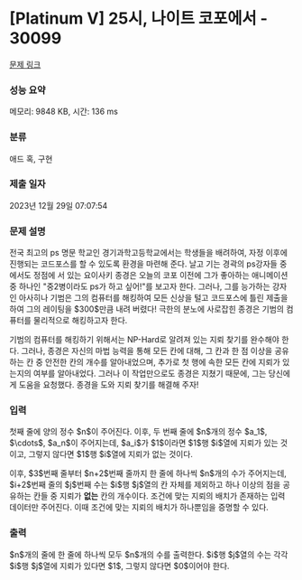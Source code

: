 # [Platinum V] 25시, 나이트 코포에서 - 30099 

[문제 링크](https://www.acmicpc.net/problem/30099) 

### 성능 요약

메모리: 9848 KB, 시간: 136 ms

### 분류

애드 혹, 구현

### 제출 일자

2023년 12월 29일 07:07:54

### 문제 설명

<p>전국 최고의 ps 명문 학교인 경기과학고등학교에서는 학생들을 배려하여, 자정 이후에 진행되는 코드포스를 할 수 있도록 환경을 마련해 준다. 날고 기는 경곽의 ps강자들 중에서도 정점에 서 있는 요이사키 종경은 오늘의 코포 이전에 그가 좋아하는 애니메이션 중 하나인 "중2병이라도 ps가 하고 싶어!"를 보고자 한다. 그러나, 그를 능가하는 강자인 아사히나 기범은 그의 컴퓨터를 해킹하여 모든 신상을 털고 코드포스에 틀린 제출을 하여 그의 레이팅을 $300$만큼 내려 버렸다! 극한의 분노에 사로잡힌 종경은 기범의 컴퓨터를 물리적으로 해킹하고자 한다.</p>

<p>기범의 컴퓨터를 해킹하기 위해서는 NP-Hard로 알려져 있는 지뢰 찾기를 완수해야 한다. 그러나, 종경은 자신의 마법 능력을 통해 모든 칸에 대해, 그 칸과 한 점 이상을 공유하는 칸 중 안전한 칸의 개수를 알아내었으며, 추가로 첫 행에 속한 모든 칸에 지뢰가 있는지의 여부를 알아내었다. 그러나 이 작업만으로도 종경은 지쳤기 때문에, 그는 당신에게 도움을 요청했다. 종경을 도와 지뢰 찾기를 해결해 주자!</p>

### 입력 

 <p>첫째 줄에 양의 정수 $n$이 주어진다. 이후, 두 번째 줄에 $n$개의 정수 $a_1$, $\cdots$, $a_n$이 주어지는데, $a_i$가 $1$이라면 $1$행 $i$열에 지뢰가 있는 것이고, 그렇지 않다면 $1$행 $i$열에 지뢰가 없는 것이다.</p>

<p>이후, $3$번째 줄부터 $n+2$번째 줄까지 한 줄에 하나씩 $n$개의 수가 주어지는데, $i+2$번째 줄의 $j$번째 수는 $i$행 $j$열의 칸 자체를 제외하고 하나 이상의 점을 공유하는 칸들 중 지뢰가 <strong>없는</strong> 칸의 개수이다. 조건에 맞는 지뢰의 배치가 존재하는 입력 데이터만 주어진다. 이때 조건에 맞는 지뢰의 배치가 하나뿐임을 증명할 수 있다.</p>

### 출력 

 <p>$n$개의 줄에 한 줄에 하나씩 모두 $n$개의 수를 출력한다. $i$행 $j$열의 수는 각각 $i$행 $j$열에 지뢰가 있다면 $1$, 그렇지 않다면 $0$이어야 한다.</p>

